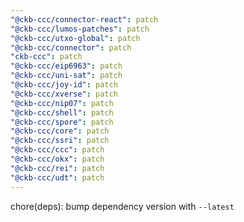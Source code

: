 ```yaml
---
"@ckb-ccc/connector-react": patch
"@ckb-ccc/lumos-patches": patch
"@ckb-ccc/utxo-global": patch
"@ckb-ccc/connector": patch
"ckb-ccc": patch
"@ckb-ccc/eip6963": patch
"@ckb-ccc/uni-sat": patch
"@ckb-ccc/joy-id": patch
"@ckb-ccc/xverse": patch
"@ckb-ccc/nip07": patch
"@ckb-ccc/shell": patch
"@ckb-ccc/spore": patch
"@ckb-ccc/core": patch
"@ckb-ccc/ssri": patch
"@ckb-ccc/ccc": patch
"@ckb-ccc/okx": patch
"@ckb-ccc/rei": patch
"@ckb-ccc/udt": patch
---
```


chore(deps): bump dependency version with `--latest`
  
